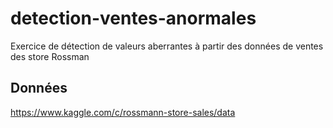 # detection-ventes-anormales

Exercice de détection de valeurs aberrantes à partir des données de ventes des store Rossman

## Données
https://www.kaggle.com/c/rossmann-store-sales/data
